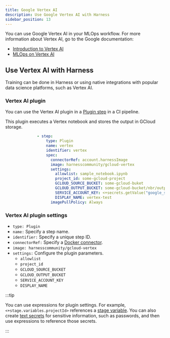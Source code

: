 ```yaml
---
title: Google Vertex AI
description: Use Google Vertex AI with Harness
sidebar_position: 13
---
```


You can use Google Vertex AI in your MLOps workflow. For more information about Vertex AI, go to the Google documentation:

* [Introduction to Vertex AI](https://cloud.google.com/vertex-ai/docs/start/introduction-unified-platform)
* [MLOps on Vertex AI](https://cloud.google.com/vertex-ai/docs/start/introduction-mlops)

## Use Vertex AI with Harness

Training can be done in Harness or using native integrations with popular data science platforms, such as Vertex AI.

### Vertex AI plugin

You can use the Vertex AI plugin in a [Plugin step](/docs/continuous-integration/use-ci/use-drone-plugins/run-a-drone-plugin-in-ci) in a CI pipeline.

This plugin executes a Vertex notebook and stores the output in GCloud storage.

```yaml
              - step:
                  type: Plugin
                  name: vertex
                  identifier: vertex
                  spec:
                    connectorRef: account.harnessImage
                    image: harnesscommunity/gcloud-vertex
                    settings:
                      allowlist: sample_notebook.ipynb
                      project_id: some-gcloud-project
                      GCLOUD_SOURCE_BUCKET: some-gcloud-buket
                      GCLOUD_OUTPUT_BUCKET: some-gcloud-bucket/nbr/output
                      SERVICE_ACCOUNT_KEY: <+secrets.getValue("google_sa_key")>
                      DISPLAY_NAME: vertex-test
                    imagePullPolicy: Always
```

### Vertex AI plugin settings

*  `type: Plugin`
*  `name:` Specify a step name.
*  `identifier:` Specify a unique step ID.
*  `connectorRef:` Specify a [Docker connector](/docs/platform/connectors/cloud-providers/ref-cloud-providers/docker-registry-connector-settings-reference).
*  `image: harnesscommunity/gcloud-vertex`
*  `settings:` Configure the plugin parameters.
   * `allowlist`
   * `project_id`
   * `GCLOUD_SOURCE_BUCKET`
   * `GCLOUD_OUTPUT_BUCKET`
   * `SERVICE_ACCOUNT_KEY`
   * `DISPLAY_NAME`

:::tip

You can use expressions for plugin settings. For example, `<+stage.variables.projectId>` references a [stage variable](/docs/platform/pipelines/add-a-stage#stage-variables). You can also create [text secrets](/docs/platform/secrets/add-use-text-secrets) for sensitive information, such as passwords, and then use expressions to reference those secrets.

:::